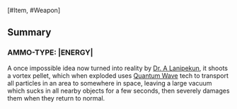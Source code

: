 [#Item, #Weapon]

## Summary

### AMMO-TYPE: |ENERGY|


A once impossible idea now turned into reality by [Dr. A Lanipekun](../../../Influential%20Persons/Dr.%20J.%20Lanipekun.md), it shoots a vortex pellet, which when exploded uses [Quantum Wave](../../../Physics/Quantum%20Wave.md) tech to transport all particles in an area to somewhere in space, leaving a large vacuum which sucks in all nearby objects for a few seconds, then severely damages them when they return to normal.